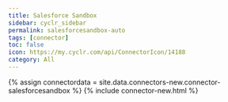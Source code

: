 ```yaml
---
title: Salesforce Sandbox
sidebar: cyclr_sidebar
permalink: salesforcesandbox-auto
tags: [connector]
toc: false
icon: https://my.cyclr.com/api/ConnectorIcon/14188
category: All
---
```

{% assign connectordata = site.data.connectors-new.connector-salesforcesandbox %}
{% include connector-new.html %}	